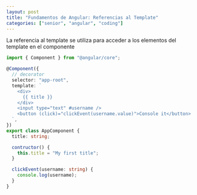 ```yaml
---
layout: post
title: "Fundamentos de Angular: Referencias al Template"
categories: ["senior", "angular", "coding"]
---
```


La referencia al template se utiliza para acceder a<!--more--> los elementos del template en el componente

```ts
import { Component } from "@angular/core";

@Component({
  // decorator
  selector: "app-root",
  template: `
    <div>
      {{ title }}
    </div>
    <input type="text" #username />
    <button (click)="clickEvent(username.value)">Console it</button>
  `,
})
export class AppComponent {
  title: string;

  contructor() {
    this.title = "My first title";
  }

  clickEvent(username: string) {
    console.log(username);
  }
}
```

